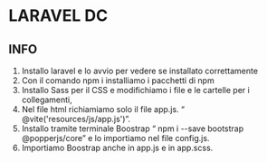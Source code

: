 # LARAVEL DC

## INFO 

1.	Installo laravel e lo avvio per vedere se installato correttamente
2.	Con il comando npm i  installiamo i pacchetti di npm 
3.	Installo Sass per il CSS e modifichiamo i file  e le cartelle per i collegamenti, 
4.	Nel file html richiamiamo solo il file app.js. “  @vite('resources/js/app.js')”.
5.	Installo tramite terminale Boostrap “ npm i --save bootstrap @popperjs/core” e lo importiamo nel file config.js.
6.	Importiamo Boostrap anche in app.js e in app.scss.
